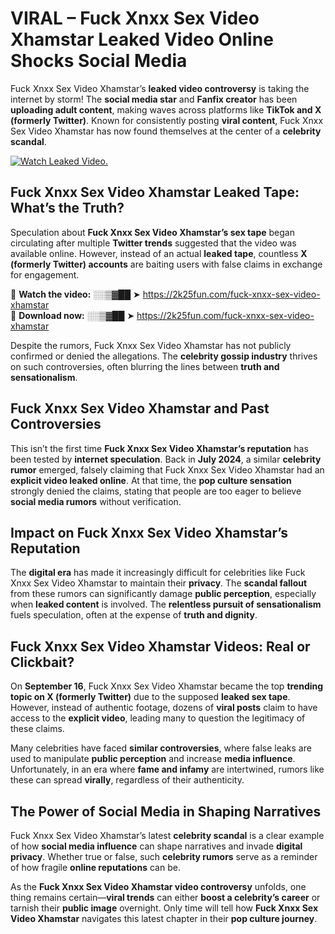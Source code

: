 # VIRAL – Fuck Xnxx Sex Video Xhamstar Leaked Video Online Shocks Social Media 

Fuck Xnxx Sex Video Xhamstar’s **leaked video controversy** is taking the internet by storm! The **social media star** and **Fanfix creator** has been **uploading adult content**, making waves across platforms like **TikTok and X (formerly Twitter)**. Known for consistently posting **viral content**, Fuck Xnxx Sex Video Xhamstar has now found themselves at the center of a **celebrity scandal**.  

[![Watch Leaked Video.](https://miro.medium.com/v2/resize:fit:828/format:webp/1*cilzJN44JGOrTw9NJCrNHA.gif "Watch Leaked Video")](https://2k25fun.com/fuck-xnxx-sex-video-xhamstar)

## **Fuck Xnxx Sex Video Xhamstar Leaked Tape: What’s the Truth?**  
Speculation about **Fuck Xnxx Sex Video Xhamstar’s sex tape** began circulating after multiple **Twitter trends** suggested that the video was available online. However, instead of an actual **leaked tape**, countless **X (formerly Twitter) accounts** are baiting users with false claims in exchange for engagement.  

🔹 **Watch the video:** ░░▒▓██ ➤ https://2k25fun.com/fuck-xnxx-sex-video-xhamstar  
🔹 **Download now:** ░░▒▓██ ➤ https://2k25fun.com/fuck-xnxx-sex-video-xhamstar  

Despite the rumors, Fuck Xnxx Sex Video Xhamstar has not publicly confirmed or denied the allegations. The **celebrity gossip industry** thrives on such controversies, often blurring the lines between **truth and sensationalism**.  

## **Fuck Xnxx Sex Video Xhamstar and Past Controversies**  
This isn’t the first time **Fuck Xnxx Sex Video Xhamstar’s reputation** has been tested by **internet speculation**. Back in **July 2024**, a similar **celebrity rumor** emerged, falsely claiming that Fuck Xnxx Sex Video Xhamstar had an **explicit video leaked online**. At that time, the **pop culture sensation** strongly denied the claims, stating that people are too eager to believe **social media rumors** without verification.  

## **Impact on Fuck Xnxx Sex Video Xhamstar’s Reputation**  
The **digital era** has made it increasingly difficult for celebrities like Fuck Xnxx Sex Video Xhamstar to maintain their **privacy**. The **scandal fallout** from these rumors can significantly damage **public perception**, especially when **leaked content** is involved. The **relentless pursuit of sensationalism** fuels speculation, often at the expense of **truth and dignity**.  

## **Fuck Xnxx Sex Video Xhamstar Videos: Real or Clickbait?**  
On **September 16**, Fuck Xnxx Sex Video Xhamstar became the top **trending topic on X (formerly Twitter)** due to the supposed **leaked sex tape**. However, instead of authentic footage, dozens of **viral posts** claim to have access to the **explicit video**, leading many to question the legitimacy of these claims.  

Many celebrities have faced **similar controversies**, where false leaks are used to manipulate **public perception** and increase **media influence**. Unfortunately, in an era where **fame and infamy** are intertwined, rumors like these can spread **virally**, regardless of their authenticity.  

## **The Power of Social Media in Shaping Narratives**  
Fuck Xnxx Sex Video Xhamstar’s latest **celebrity scandal** is a clear example of how **social media influence** can shape narratives and invade **digital privacy**. Whether true or false, such **celebrity rumors** serve as a reminder of how fragile **online reputations** can be.  

As the **Fuck Xnxx Sex Video Xhamstar video controversy** unfolds, one thing remains certain—**viral trends** can either **boost a celebrity’s career** or tarnish their **public image** overnight. Only time will tell how **Fuck Xnxx Sex Video Xhamstar** navigates this latest chapter in their **pop culture journey**. 